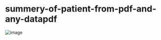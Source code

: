 # summery-of-patient-from-pdf-and-any-datapdf
![image](https://github.com/user-attachments/assets/b9375ce4-7176-44e5-bab1-e21fc5788b53)
